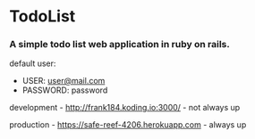 # TodoList
### A simple todo list web application in ruby on rails.

default user: 
- USER: user@mail.com 
- PASSWORD: password

development - http://frank184.koding.io:3000/ - not always up

production  - https://safe-reef-4206.herokuapp.com - always up
